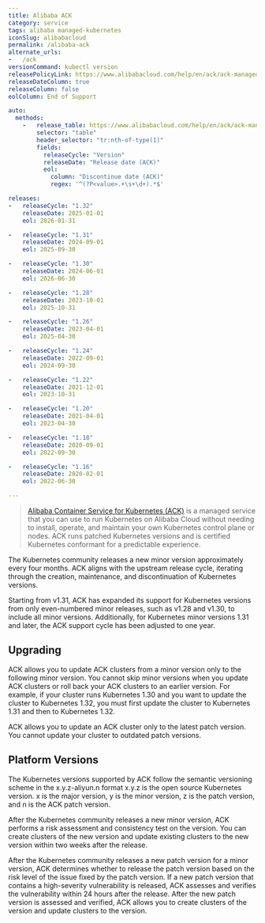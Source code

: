 ```yaml
---
title: Alibaba ACK
category: service
tags: alibaba managed-kubernetes
iconSlug: alibabacloud
permalink: /alibaba-ack
alternate_urls:
-   /ack
versionCommand: kubectl version
releasePolicyLink: https://www.alibabacloud.com/help/en/ack/ack-managed-and-ack-dedicated/user-guide/support-for-kubernetes-versions
releaseDateColumn: true
releaseColumn: false
eolColumn: End of Support

auto:
  methods:
    -   release_table: https://www.alibabacloud.com/help/en/ack/ack-managed-and-ack-dedicated/user-guide/support-for-kubernetes-versions/
        selector: "table"
        header_selector: "tr:nth-of-type(1)"
        fields:
          releaseCycle: "Version"
          releaseDate: "Release date (ACK)"
          eol:
            column: "Discontinue date (ACK)"
            regex: '^(?P<value>.+\s+\d+).*$'

releases:
-   releaseCycle: "1.32"
    releaseDate: 2025-01-01
    eol: 2026-01-31

-   releaseCycle: "1.31"
    releaseDate: 2024-09-01
    eol: 2025-09-30

-   releaseCycle: "1.30"
    releaseDate: 2024-06-01
    eol: 2026-06-30

-   releaseCycle: "1.28"
    releaseDate: 2023-10-01
    eol: 2025-10-31

-   releaseCycle: "1.26"
    releaseDate: 2023-04-01
    eol: 2025-04-30

-   releaseCycle: "1.24"
    releaseDate: 2022-09-01
    eol: 2024-09-30

-   releaseCycle: "1.22"
    releaseDate: 2021-12-01
    eol: 2023-10-31

-   releaseCycle: "1.20"
    releaseDate: 2021-04-01
    eol: 2023-04-30

-   releaseCycle: "1.18"
    releaseDate: 2020-09-01
    eol: 2022-09-30

-   releaseCycle: "1.16"
    releaseDate: 2020-02-01
    eol: 2022-06-30

---
```


> [Alibaba Container Service for Kubernetes (ACK)](https://www.alibabacloud.com/en/product/kubernetes) is a managed service
> that you can use to run Kubernetes on Alibaba Cloud without needing to install, operate, and maintain your
> own Kubernetes control plane or nodes. ACK runs patched Kubernetes versions and is certified Kubernetes
> conformant for a predictable experience.

The Kubernetes community releases a new minor version approximately every four months. ACK aligns with the upstream release cycle, iterating through the creation, maintenance, and discontinuation of Kubernetes versions.

Starting from v1.31, ACK has expanded its support for Kubernetes versions from only even-numbered minor releases, such as v1.28 and v1.30, to include all minor versions. Additionally, for Kubernetes minor versions 1.31 and later, the ACK support cycle has been adjusted to one year.

## Upgrading

ACK allows you to update ACK clusters from a minor version only to the following minor version. You cannot skip minor versions when you update ACK clusters or roll back your ACK clusters to an earlier version. For example, if your cluster runs Kubernetes 1.30 and you want to update the cluster to Kubernetes 1.32, you must first update the cluster to Kubernetes 1.31 and then to Kubernetes 1.32.

ACK allows you to update an ACK cluster only to the latest patch version. You cannot update your cluster to outdated patch versions.

## Platform Versions

The Kubernetes versions supported by ACK follow the semantic versioning scheme in the x.y.z-aliyun.n format x.y.z is the open source Kubernetes version. x is the major version, y is the minor version, z is the patch version, and n is the ACK patch version.

After the Kubernetes community releases a new minor version, ACK performs a risk assessment and consistency test on the version. You can create clusters of the new version and update existing clusters to the new version within two weeks after the release.

After the Kubernetes community releases a new patch version for a minor version, ACK determines whether to release the patch version based on the risk level of the issue fixed by the patch version. If a new patch version that contains a high-severity vulnerability is released, ACK assesses and verifies the vulnerability within 24 hours after the release. After the new patch version is assessed and verified, ACK allows you to create clusters of the version and update clusters to the version.
